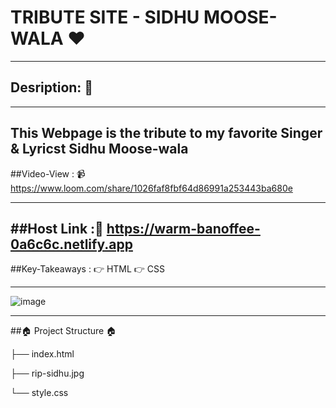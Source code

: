 # TRIBUTE SITE - SIDHU MOOSE-WALA ❤️

------------

## Desription: 🤘

------------
This Webpage is the tribute to my favorite Singer & Lyricst Sidhu Moose-wala
------------
##Video-View : 📹
https://www.loom.com/share/1026faf8fbf64d86991a253443ba680e


------------


##Host Link :🔗
https://warm-banoffee-0a6c6c.netlify.app
------------
##Key-Takeaways :
👉 HTML
👉 CSS

------------
  ![image](https://user-images.githubusercontent.com/102636327/177285332-1fb2cdf0-ade6-4d85-aae2-54aa0ac33cac.png)
  
  ------------
  ##🏠 Project Structure 🏠
  
├── index.html

├── rip-sidhu.jpg

└── style.css
